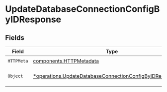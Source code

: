 # UpdateDatabaseConnectionConfigByIDResponse


## Fields

| Field                                                                                                                                   | Type                                                                                                                                    | Required                                                                                                                                | Description                                                                                                                             |
| --------------------------------------------------------------------------------------------------------------------------------------- | --------------------------------------------------------------------------------------------------------------------------------------- | --------------------------------------------------------------------------------------------------------------------------------------- | --------------------------------------------------------------------------------------------------------------------------------------- |
| `HTTPMeta`                                                                                                                              | [components.HTTPMetadata](../../models/components/httpmetadata.md)                                                                      | :heavy_check_mark:                                                                                                                      | N/A                                                                                                                                     |
| `Object`                                                                                                                                | [*operations.UpdateDatabaseConnectionConfigByIDResponseBody](../../models/operations/updatedatabaseconnectionconfigbyidresponsebody.md) | :heavy_minus_sign:                                                                                                                      | a list of DatabaseConnectionConfig objects                                                                                              |